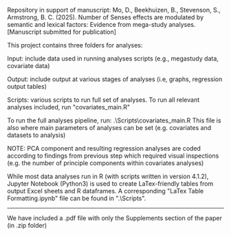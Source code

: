 Repository in support of manuscript: Mo, D., Beekhuizen, B., Stevenson, S., Armstrong, B. C. (2025). Number of Senses effects are modulated by semantic and lexical factors: Evidence from mega-study analyses. [Manuscript submitted for publication]

This project contains three folders for analyses:

Input: include data used in running analyses scripts (e.g., megastudy data, covariate data)

Output: include output at various stages of analyses (i.e, graphs, regression output tables)

Scripts: various scripts to run full set of analyses. To run all relevant analyses included, run "covariates_main.R"


To run the full analyses pipeline, run: .\Scripts\covariates_main.R
This file is also where main parameters of analyses can be set (e.g. covariates and datasets to analysis)

NOTE: PCA component and resulting regression analyses are coded according to findings from previous step which required visual inspections (e.g. the number of principle components within covariates analyses)

While most data analyses run in R (with scripts written in version 4.1.2), Jupyter Notebook (Python3) is used to create LaTex-friendly tables from output Excel sheets and R dataframes. A corresponding "LaTex Table Formatting.ipynb" file can be found in ".\Scripts\".

_____________________
We have included a .pdf file with only the Supplements section of the paper (in .zip folder)
